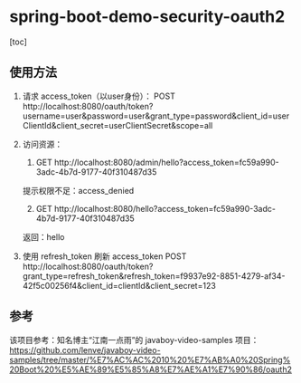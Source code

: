# spring-boot-demo-security-oauth2

[toc]

## 使用方法

1. 请求 access_token（以user身份）：
   POST http://localhost:8080/oauth/token?username=user&password=user&grant_type=password&client_id=userClientId&client_secret=userClientSecret&scope=all
   
2. 访问资源：

   1. GET http://localhost:8080/admin/hello?access_token=fc59a990-3adc-4b7d-9177-40f310487d35

   提示权限不足：access_denied

   2. GET http://localhost:8080/hello?access_token=fc59a990-3adc-4b7d-9177-40f310487d35

   返回：hello

3. 使用 refresh_token 刷新 access_token
   POST http://localhost:8080/oauth/token?grant_type=refresh_token&refresh_token=f9937e92-8851-4279-af34-42f5c00256f4&client_id=clientId&client_secret=123

## 参考

该项目参考：知名博主“江南一点雨”的 javaboy-video-samples 项目：https://github.com/lenve/javaboy-video-samples/tree/master/%E7%AC%AC%2010%20%E7%AB%A0%20Spring%20Boot%20%E5%AE%89%E5%85%A8%E7%AE%A1%E7%90%86/oauth2


